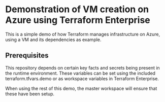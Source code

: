 # Demonstration of VM creation on Azure using Terraform Enterprise

This is a simple demo of how Terraform manages infrastructure on Azure, using a VM and its dependencies as example.

## Prerequisites

This repository depends on certain key facts and secrets being present in the runtime environment. These variables can be
set using the included terraform.tfvars.demo or as workspace variables in Terraform Enterprise.

When using the rest of this demo, the master workspace will ensure that these have been setup.

